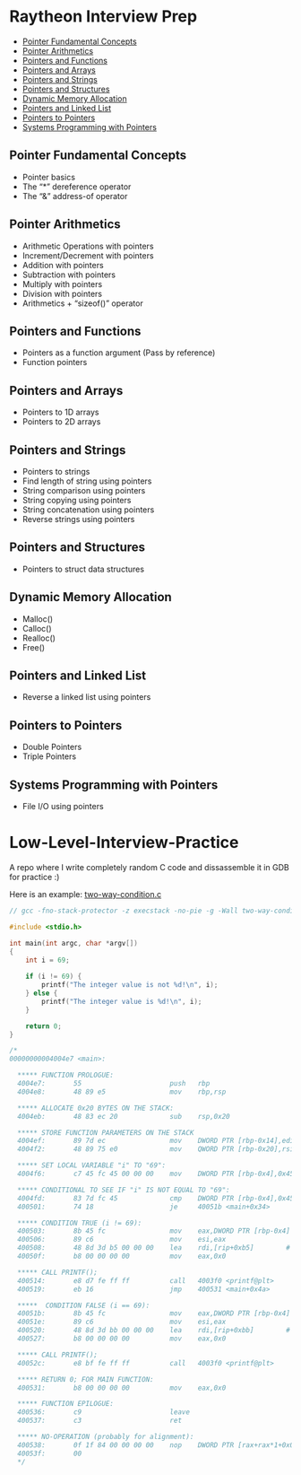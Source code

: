 # Raytheon Interview Prep

- [Pointer Fundamental Concepts](#pointer-fundamental-concepts)
- [Pointer Arithmetics](#pointer-arithmetics)
- [Pointers and Functions](#pointers-and-functions)
- [Pointers and Arrays](#pointers-and-arrays)
- [Pointers and Strings](#pointers-and-strings)
- [Pointers and Structures](#pointers-and-structures)
- [Dynamic Memory Allocation](#dynamic-memory-allocation)
- [Pointers and Linked List](#pointers-and-linked-list)
- [Pointers to Pointers](#pointers-to-pointers)
- [Systems Programming with Pointers](#systems-programming-with-pointers)

## Pointer Fundamental Concepts
- Pointer basics
- The “*” dereference operator
- The “&” address-of operator

## Pointer Arithmetics
- Arithmetic Operations with pointers
- Increment/Decrement with pointers
- Addition with pointers
- Subtraction with pointers
- Multiply with pointers
- Division with pointers
- Arithmetics + “sizeof()” operator

## Pointers and Functions
- Pointers as a function argument (Pass by reference)
- Function pointers

## Pointers and Arrays
- Pointers to 1D arrays
- Pointers to 2D arrays

## Pointers and Strings
- Pointers to strings
- Find length of string using pointers
- String comparison using pointers
- String copying using pointers
- String concatenation using pointers
- Reverse strings using pointers

## Pointers and Structures
- Pointers to struct data structures

## Dynamic Memory Allocation
- Malloc()
- Calloc()
- Realloc()
- Free()

## Pointers and Linked List
- Reverse a linked list using pointers

## Pointers to Pointers
- Double Pointers
- Triple Pointers

## Systems Programming with Pointers
- File I/O using pointers


# Low-Level-Interview-Practice
A repo where I write completely random C code and dissassemble it in GDB for practice :)

Here is an example: [two-way-condition.c](https://github.com/dilldylanpickle/Low-Level-Interview-Practice/blob/main/Dissassembly-Patterns/two-way-condition.c)
```c
// gcc -fno-stack-protector -z execstack -no-pie -g -Wall two-way-condition.c -o two-way-condition

#include <stdio.h>

int main(int argc, char *argv[])
{
    int i = 69;
    
    if (i != 69) {
        printf("The integer value is not %d!\n", i);
    } else {
        printf("The integer value is %d!\n", i);
    }

    return 0;
}

/*
00000000004004e7 <main>:

  ***** FUNCTION PROLOGUE:
  4004e7:       55                      push   rbp
  4004e8:       48 89 e5                mov    rbp,rsp

  ***** ALLOCATE 0x20 BYTES ON THE STACK:
  4004eb:       48 83 ec 20             sub    rsp,0x20

  ***** STORE FUNCTION PARAMETERS ON THE STACK
  4004ef:       89 7d ec                mov    DWORD PTR [rbp-0x14],edi
  4004f2:       48 89 75 e0             mov    QWORD PTR [rbp-0x20],rsi

  ***** SET LOCAL VARIABLE "i" TO "69":
  4004f6:       c7 45 fc 45 00 00 00    mov    DWORD PTR [rbp-0x4],0x45

  ***** CONDITIONAL TO SEE IF "i" IS NOT EQUAL TO "69":
  4004fd:       83 7d fc 45             cmp    DWORD PTR [rbp-0x4],0x45
  400501:       74 18                   je     40051b <main+0x34>

  ***** CONDITION TRUE (i != 69):
  400503:       8b 45 fc                mov    eax,DWORD PTR [rbp-0x4]
  400506:       89 c6                   mov    esi,eax
  400508:       48 8d 3d b5 00 00 00    lea    rdi,[rip+0xb5]        # 4005c4 <_IO_stdin_used+0x4>
  40050f:       b8 00 00 00 00          mov    eax,0x0

  ***** CALL PRINTF();
  400514:       e8 d7 fe ff ff          call   4003f0 <printf@plt>
  400519:       eb 16                   jmp    400531 <main+0x4a>

  *****  CONDITION FALSE (i == 69):
  40051b:       8b 45 fc                mov    eax,DWORD PTR [rbp-0x4]
  40051e:       89 c6                   mov    esi,eax
  400520:       48 8d 3d bb 00 00 00    lea    rdi,[rip+0xbb]        # 4005e2 <_IO_stdin_used+0x22>
  400527:       b8 00 00 00 00          mov    eax,0x0

  ***** CALL PRINTF();
  40052c:       e8 bf fe ff ff          call   4003f0 <printf@plt>

  ***** RETURN 0; FOR MAIN FUNCTION:
  400531:       b8 00 00 00 00          mov    eax,0x0

  ***** FUNCTION EPILOGUE:
  400536:       c9                      leave
  400537:       c3                      ret

  ***** NO-OPERATION (probably for alignment):
  400538:       0f 1f 84 00 00 00 00    nop    DWORD PTR [rax+rax*1+0x0]
  40053f:       00
  */
```
